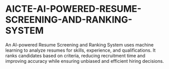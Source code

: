 # AICTE-AI-POWERED-RESUME-SCREENING-AND-RANKING-SYSTEM
An AI-powered Resume Screening and Ranking System uses machine learning to analyze resumes for skills, experience, and qualifications. It ranks candidates based on criteria, reducing recruitment time and improving accuracy while ensuring unbiased and efficient hiring decisions.
